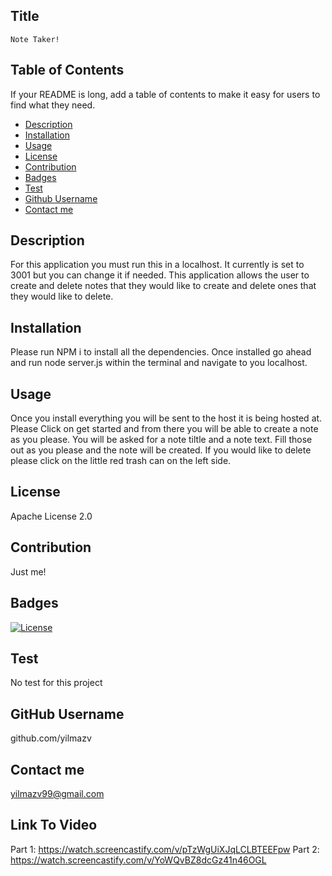 ## Title

    Note Taker!

## Table of Contents

If your README is long, add a table of contents to make it easy for users to find what they need.

- [Description](#description)
- [Installation](installation)
- [Usage](#usage)
- [License](#license)
- [Contribution](#contribution)
- [Badges](#license)
- [Test](#test)
- [Github Username](#github%username)
- [Contact me](#contact%me)

## Description

For this application you must run this in a localhost. It currently is set to 3001 but you can change it if needed. This application allows the user to create and delete notes that they would like to create and delete ones that they would like to delete.

## Installation

Please run NPM i to install all the dependencies. Once installed go ahead and run node server.js within the terminal and navigate to you localhost.

## Usage

Once you install everything you will be sent to the host it is being hosted at. Please Click on get started and from there you will be able to create a note as you please. You will be asked for a note tiltle and a note text. Fill those out as you please and the note will be created. If you would like to delete please click on the little red trash can on the left side.

## License

Apache License 2.0

## Contribution

Just me!

## Badges

[![License](https://img.shields.io/badge/License-Apache_2.0-blue.svg)](https://opensource.org/licenses/Apache-2.0)

## Test

No test for this project

## GitHub Username

github.com/yilmazv

## Contact me

yilmazv99@gmail.com

## Link To Video

Part 1: https://watch.screencastify.com/v/pTzWgUiXJqLCLBTEEFpw
Part 2: https://watch.screencastify.com/v/YoWQvBZ8dcGz41n46OGL
